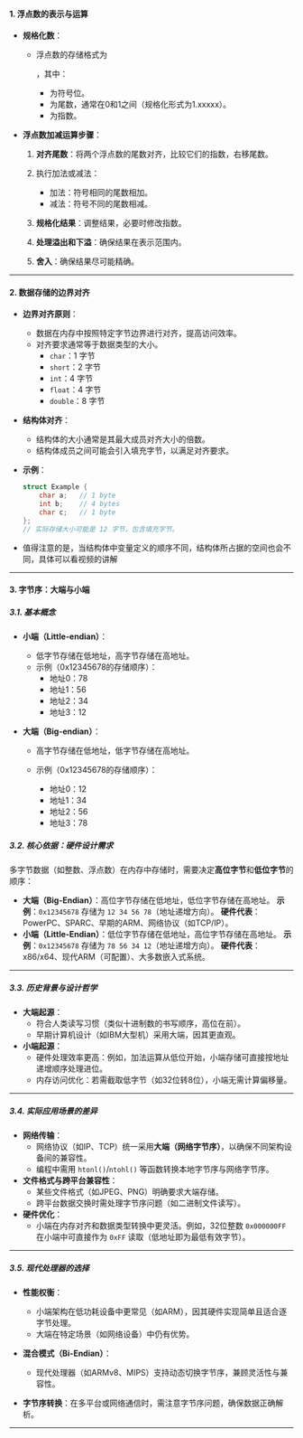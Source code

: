 #### 1. **浮点数的表示与运算**

- **规格化数**：

  - 浮点数的存储格式为

    ，其中：

    -  为符号位。
    -  为尾数，通常在0和1之间（规格化形式为1.xxxxx）。
    -  为指数。

- **浮点数加减运算步骤**：

  1. **对齐尾数**：将两个浮点数的尾数对齐，比较它们的指数，右移尾数。

  2. 执行加法或减法：

     - 加法：符号相同的尾数相加。
     - 减法：符号不同的尾数相减。
     
  3. **规格化结果**：调整结果，必要时修改指数。

  4. **处理溢出和下溢**：确保结果在表示范围内。

  5. **舍入**：确保结果尽可能精确。

------

#### 2. **数据存储的边界对齐**

- **边界对齐原则**：

  - 数据在内存中按照特定字节边界进行对齐，提高访问效率。
  - 对齐要求通常等于数据类型的大小。
    - `char`：1 字节
    - `short`：2 字节
    - `int`：4 字节
    - `float`：4 字节
    - `double`：8 字节

- **结构体对齐**：

  - 结构体的大小通常是其最大成员对齐大小的倍数。
  - 结构体成员之间可能会引入填充字节，以满足对齐要求。

- **示例**：

  ```c
  struct Example {
      char a;   // 1 byte
      int b;    // 4 bytes
      char c;   // 1 byte
  };
  // 实际存储大小可能是 12 字节，包含填充字节。
  ```
 - 值得注意的是，当结构体中变量定义的顺序不同，结构体所占据的空间也会不同，具体可以看视频的讲解

------

#### 3. **字节序：大端与小端**

##### 3.1. **基本概念**

- **小端（Little-endian）**：
  
  - 低字节存储在低地址，高字节存储在高地址。
  - 示例（0x12345678的存储顺序）：
    - 地址0：78
    - 地址1：56
    - 地址2：34
    - 地址3：12
  
- **大端（Big-endian）**：
  
  - 高字节存储在低地址，低字节存储在高地址。
  
  - 示例（0x12345678的存储顺序）：
    - 地址0：12
    - 地址1：34
    - 地址2：56
    - 地址3：78
  
    
  

##### 3.2. **核心依据：硬件设计需求**

  多字节数据（如整数、浮点数）在内存中存储时，需要决定**高位字节**和**低位字节**的顺序：

  - **大端（Big-Endian）**：高位字节存储在低地址，低位字节存储在高地址。
    **示例**：`0x12345678` 存储为 `12 34 56 78`（地址递增方向）。
    **硬件代表**：PowerPC、SPARC、早期的ARM、网络协议（如TCP/IP）。
  - **小端（Little-Endian）**：低位字节存储在低地址，高位字节存储在高地址。
    **示例**：`0x12345678` 存储为 `78 56 34 12`（地址递增方向）。
    **硬件代表**：x86/x64、现代ARM（可配置）、大多数嵌入式系统。

------

##### 3.3. **历史背景与设计哲学**

  - **大端起源**：
    - 符合人类读写习惯（类似十进制数的书写顺序，高位在前）。
    - 早期计算机设计（如IBM大型机）采用大端，因其更直观。
  - **小端起源**：
    - 硬件处理效率更高：例如，加法运算从低位开始，小端存储可直接按地址递增顺序处理进位。
    - 内存访问优化：若需截取低字节（如32位转8位），小端无需计算偏移量。

------

##### 3.4. **实际应用场景的差异**

  - **网络传输**：
    - 网络协议（如IP、TCP）统一采用**大端（网络字节序）**，以确保不同架构设备间的兼容性。
    - 编程中需用 `htonl()`/`ntohl()` 等函数转换本地字节序与网络字节序。
  - **文件格式与跨平台兼容性**：
    - 某些文件格式（如JPEG、PNG）明确要求大端存储。
    - 跨平台数据交换时需处理字节序问题（如二进制文件读写）。
  - **硬件优化**：
    - 小端在内存对齐和数据类型转换中更灵活。例如，32位整数 `0x000000FF` 在小端中可直接作为 `0xFF` 读取（低地址即为最低有效字节）。

------

##### 3.5. **现代处理器的选择**

  - **性能权衡**：
    - 小端架构在低功耗设备中更常见（如ARM），因其硬件实现简单且适合逐字节处理。
    - 大端在特定场景（如网络设备）中仍有优势。
  - **混合模式（Bi-Endian）**：
    - 现代处理器（如ARMv8、MIPS）支持动态切换字节序，兼顾灵活性与兼容性。
  
- **字节序转换**：在多平台或网络通信时，需注意字节序问题，确保数据正确解析。

-------

